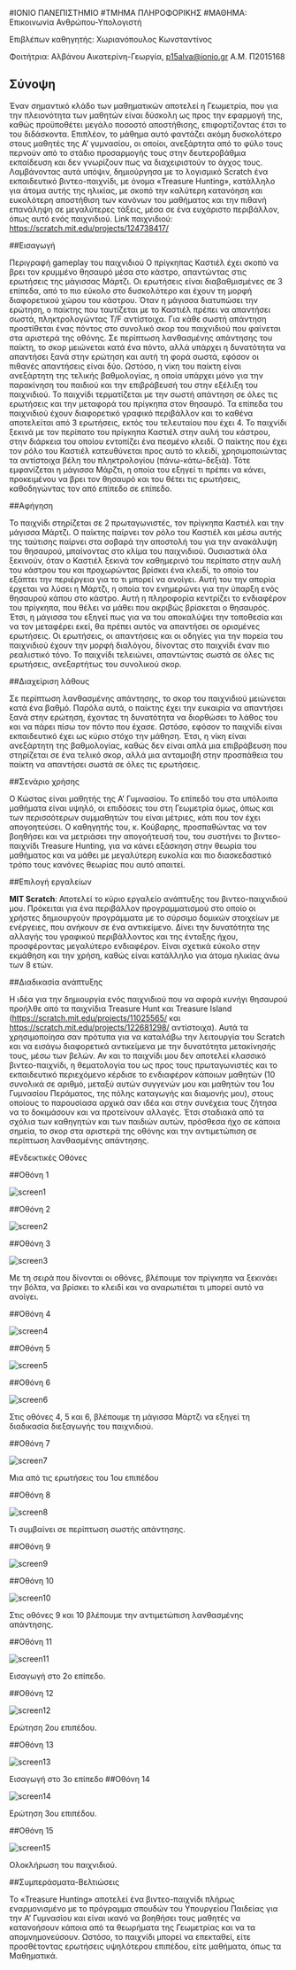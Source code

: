 ﻿#ΙΟΝΙΟ ΠΑΝΕΠΙΣΤΗΜΙΟ
#ΤΜΗΜΑ ΠΛΗΡΟΦΟΡΙΚΗΣ
#ΜΑΘΗΜΑ: Επικοινωνία Ανθρώπου-Υπολογιστή

Επιβλέπων καθηγητής: Χωριανόπουλος Κωνσταντίνος

Φοιτήτρια: Αλβάνου Αικατερίνη-Γεωργία, p15alva@ionio.gr
Α.Μ. Π2015168

## Σύνοψη

Έναν σημαντικό κλάδο των μαθηματικών αποτελεί η Γεωμετρία, που για την πλειονότητα των μαθητών είναι δύσκολη ως προς την εφαρμογή της, καθώς προϋποθέτει μεγάλο ποσοστό αποστήθισης, επιφορτίζοντας έτσι το του διδάσκοντα. Επιπλέον, το μάθημα αυτό φαντάζει ακόμη δυσκολότερο στους μαθητές της Α’ γυμνασίου, οι οποίοι, ανεξάρτητα από το φύλο τους περνούν από το στάδιο προσαρμογής τους στην δευτεροβάθμια εκπαίδευση και δεν γνωρίζουν πως να διαχειριστούν το άγχος τους. Λαμβάνοντας αυτά υπόψιν, δημιούργησα με το λογισμικό Scratch ένα εκπαιδευτικό βιντεο-παιχνίδι, με όνομα «Treasure Hunting», κατάλληλο για άτομα αυτής της ηλικίας, με σκοπό την καλύτερη κατανόηση και ευκολότερη αποστήθιση των κανόνων του μαθήματος και την πιθανή επανάληψη σε μεγαλύτερες τάξεις, μέσα σε ένα ευχάριστο περιβάλλον, όπως αυτό ενός παιχνιδιού. 
Link παιχνιδιού: https://scratch.mit.edu/projects/124738417/

##Εισαγωγή

Περιγραφή gameplay του παιχνιδιού
Ο πρίγκηπας Καστιέλ έχει σκοπό να βρει τον κρυμμένο θησαυρό μέσα στο κάστρο, απαντώντας στις ερωτήσεις της μάγισσας Μάρτζι. Οι ερωτήσεις είναι διαβαθμισμένες σε 3 επίπεδα, από το πιο εύκολο στο δυσκολότερο και έχουν τη μορφή διαφορετικού χώρου του κάστρου. Όταν η μάγισσα διατυπώσει την ερώτηση, ο παίκτης που ταυτίζεται με το Καστιέλ πρέπει να απαντήσει σωστά, πληκτρολογώντας T/F αντίστοιχα. Για κάθε σωστή απάντηση προστίθεται ένας πόντος στο συνολικό σκορ του παιχνιδιού που φαίνεται στα αριστερά της οθόνης. Σε περίπτωση λανθασμένης απάντησης του παίκτη, το σκορ μειώνεται κατά ένα πόντο, αλλά υπάρχει  η δυνατότητα να απαντήσει ξανά στην ερώτηση και αυτή τη φορά σωστά, εφόσον οι πιθανές απαντήσεις είναι δύο. Ωστόσο, η νίκη του παίκτη είναι ανεξάρτητη της τελικής βαθμολογίας, η οποία υπάρχει μόνο για την παρακίνηση του παιδιού και την επιβράβευσή του στην εξέλιξη του παιχνιδιού. Το παιχνίδι τερματίζεται με την σωστή απάντηση σε όλες τις ερωτήσεις και την μεταφορά του πρίγκηπα στον θησαυρό. Τα επίπεδα του παιχνιδιού έχουν διαφορετικό γραφικό περιβάλλον και το καθένα αποτελείται από 3 ερωτήσεις, εκτός του τελευταίου που έχει 4. Το παιχνίδι ξεκινά με τον περίπατο του πρίγκηπα Καστιέλ στην αυλή του κάστρου, στην διάρκεια του οποίου εντοπίζει ένα πεσμένο κλειδί. Ο παίκτης που έχει τον ρόλο του Καστιέλ κατευθύνεται προς αυτό το κλειδί, χρησιμοποιώντας τα αντίστοιχα βέλη του πληκτρολογίου (πάνω-κάτω-δεξιά). Τότε εμφανίζεται η μάγισσα Μάρζτι, η οποία του εξηγεί τι πρέπει να κάνει, προκειμένου να βρει τον θησαυρό και του θέτει τις ερωτήσεις, καθοδηγώντας τον από επίπεδο σε επίπεδο.


##Αφήγηση

Το παιχνίδι στηρίζεται σε 2 πρωταγωνιστές, τον πρίγκηπα Καστιέλ και την μάγισσα Μάρτζι. Ο παίκτης παίρνει τον ρόλο του Καστιέλ και μέσω αυτής της ταύτισης παίρνει στα σοβαρά την αποστολή του για την ανακάλυψη του θησαυρού, μπαίνοντας στο κλίμα του παιχνιδιού. Ουσιαστικά όλα ξεκινούν, όταν ο Καστιέλ ξεκινά τον καθημερινό του περίπατο στην αυλή του κάστρου του και προχωρώντας βρίσκει ένα κλειδί, το οποίο του εξάπτει την περιέργεια για το τι μπορεί να ανοίγει. Αυτή του την απορία έρχεται να λύσει η Μάρτζι, η οποία τον ενημερώνει για την ύπαρξη ενός θησαυρού κάπου στο κάστρο. Αυτή η πληροφορία κεντρίζει το ενδιαφέρον του πρίγκηπα, που θέλει να μάθει που ακριβώς βρίσκεται ο θησαυρός. Έτσι, η μάγισσα του εξηγεί πως για να του αποκαλύψει την τοποθεσία και να τον μεταφέρει εκεί, θα πρέπει αυτός να απαντήσει σε ορισμένες ερωτήσεις. Οι ερωτήσεις, οι απαντήσεις και οι οδηγίες για την πορεία του παιχνιδιού έχουν την μορφή διαλόγου, δίνοντας στο παιχνίδι έναν πιο ρεαλιστικό τόνο. Το παιχνίδι τελειώνει, απαντώντας σωστά σε όλες τις ερωτήσεις, ανεξαρτήτως του συνολικού σκορ.


##Διαχείριση λάθους

Σε περίπτωση λανθασμένης απάντησης, το σκορ του παιχνιδιού μειώνεται κατά ένα βαθμό. Παρόλα αυτά, ο παίκτης έχει την ευκαιρία να απαντήσει ξανά στην ερώτηση, έχοντας τη δυνατότητα να διορθώσει το λάθος του και να πάρει πίσω τον πόντο που έχασε. Ωστόσο, εφόσον το παιχνίδι είναι εκπαιδευτικό έχει ως κύριο στόχο την μάθηση. Έτσι, η νίκη είναι ανεξάρτητη της βαθμολογίας, καθώς δεν είναι απλά μια επιβράβευση που στηρίζεται σε ένα τελικό σκορ, αλλά μια ανταμοιβή στην προσπάθεια του παίκτη να απαντήσει σωστά σε όλες τις ερωτήσεις.


##Σενάριο χρήσης

Ο Κώστας είναι μαθητής της Α’ Γυμνασίου. Το επίπεδό του στα υπόλοιπα μαθήματα είναι υψηλό, οι επιδόσεις του στη Γεωμετρία όμως, όπως και των περισσότερων συμμαθητών του είναι μέτριες, κάτι που τον έχει απογοητεύσει. Ο καθηγητής του, κ. Κούβαρης, προσπαθώντας να τον βοηθήσει και να μετριάσει την απογοήτευσή του, του συστήνει το βιντεο-παιχνίδι Treasure Hunting, για να κάνει εξάσκηση στην θεωρία του μαθήματος και να μάθει με μεγαλύτερη ευκολία και πιο διασκεδαστικό τρόπο τους κανόνες θεωρίας που αυτό απαιτεί.


##Επιλογή εργαλείων

**MIT Scratch**: Αποτελεί το κύριο εργαλείο ανάπτυξης του βιντεο-παιχνιδιού μου. Πρόκειται για ένα περιβάλλον προγραμματισμού στο οποίο οι χρήστες δημιουργούν προγράμματα με το σύρσιμο δομικών στοιχείων με ενέργειες, που ανήκουν σε ένα αντικείμενο. Δίνει την δυνατότητα της αλλαγής του γραφικού περιβάλλοντος και της ένταξης ήχου, προσφέροντας μεγαλύτερο ενδιαφέρον. Είναι σχετικά εύκολο στην εκμάθηση και την χρήση, καθώς είναι κατάλληλο για άτομα ηλικίας άνω των 8 ετών.


##Διαδικασία ανάπτυξης

Η ιδέα για την δημιουργία ενός παιχνιδιού που να αφορά κυνήγι θησαυρού προήλθε από τα παιχνίδια Treasure Hunt και Treasure Island (https://scratch.mit.edu/projects/11025565/ και https://scratch.mit.edu/projects/122681298/ αντίστοιχα). Αυτά τα χρησιμοποίησα σαν πρότυπα για να καταλάβω την λειτουργία του Scratch και να εισάγω διαφορετικά αντικείμενα με την δυνατότητα μετακίνησής τους, μέσω των βελών. Αν και το παιχνίδι μου δεν αποτελεί κλασσικό βιντεο-παιχνίδι, η θεματολογία του ως προς τους πρωταγωνιστές και το εκπαιδευτικό περιεχόμενο κέρδισε το ενδιαφέρον κάποιων μαθητών (10 συνολικά σε αριθμό, μεταξύ αυτών συγγενών μου και μαθητών του 1ου Γυμνασίου Περάματος, της πόλης καταγωγής και διαμονής μου), στους οποίους το παρουσίασα αρχικά σαν ιδέα και στην συνέχεια τους ζήτησα να το δοκιμάσουν και να προτείνουν αλλαγές. Έτσι σταδιακά από τα σχόλια των καθηγητών και των παιδιών αυτών, πρόσθεσα ήχο σε κάποια σημεία, το σκορ στα αριστερά της οθόνης και την αντιμετώπιση σε περίπτωση λανθασμένης απάντησης.


#Ενδεικτικές Οθόνες

##Οθόνη 1


![screen1](screen1.jpg)


##Οθόνη 2


![screen2](screen2.jpg)


##Οθόνη 3


![screen3](screen3.jpg)


Με τη σειρά που δίνονται οι οθόνες, βλέπουμε  τον πρίγκηπα να ξεκινάει την βόλτα, να βρίσκει το κλειδί και να αναρωτιέται τι μπορεί αυτό να ανοίγει.


##Οθόνη 4
 

![screen4](screen4.jpg)


##Οθόνη 5


![screen5](screen5.jpg)


##Οθόνη 6


![screen6](screen6.jpg)


Στις οθόνες 4, 5 και 6, βλέπουμε τη μάγισσα Μάρτζι να εξηγεί τη διαδικασία διεξαγωγής του παιχνιδιού.

##Οθόνη 7


![screen7](screen7.jpg)


Μια από τις ερωτήσεις του 1ου επιπέδου


##Οθόνη 8


![screen8](screen8.jpg)	


Τι συμβαίνει σε περίπτωση σωστής απάντησης.


##Οθόνη 9


![screen9](screen9.jpg)


##Οθόνη 10


![screen10](screen10.jpg)


Στις οθόνες 9 και 10 βλέπουμε την αντιμετώπιση λανθασμένης απάντησης.


##Οθόνη 11


![screen11](screen11.jpg)


Εισαγωγή στο 2ο επίπεδο.


##Οθόνη 12


![screen12](screen12.jpg)


Ερώτηση 2ου επιπέδου.


##Οθόνη 13


![screen13](screen13.jpg)


Εισαγωγή στο 3ο επίπεδο
##Οθόνη 14


![screen14](screen14.jpg)


Ερώτηση 3ου επιπέδου.


##Οθόνη 15


![screen15](screen15.jpg)

Ολοκλήρωση του παιχνιδιού.


##Συμπεράσματα-Βελτιώσεις

Το «Treasure Hunting» αποτελεί ένα βιντεο-παιχνίδι πλήρως εναρμονισμένο με το πρόγραμμα σπουδών του Υπουργείου Παιδείας για την Α’ Γυμνασίου και είναι ικανό να βοηθήσει τους μαθητές να κατανοήσουν κάποια από τα θεωρήματα της Γεωμετρίας και να τα απομνημονεύσουν. Ωστόσο, το παιχνίδι μπορεί να επεκταθεί, είτε προσθέτοντας ερωτήσεις υψηλότερου επιπέδου, είτε μαθήματα, όπως τα Μαθηματικά.






	
	








